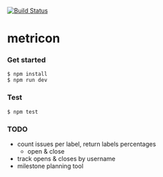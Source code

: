 [![Build Status](https://travis-ci.org/sgimeno/metricon.svg?branch=master)](https://travis-ci.org/sgimeno/metricon)

metricon
========


### Get started

```
$ npm install
$ npm run dev
```

### Test

```
$ npm test
```

### TODO

 + count issues per label, return labels percentages
   + open & close
 + track opens & closes by username
 + milestone planning tool
